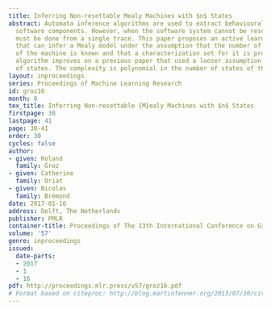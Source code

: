 ```yaml
---
title: Inferring Non-resettable Mealy Machines with $n$ States
abstract: Automata inference algorithms are used to extract behavioural models of
  software components. However, when the software system cannot be reset, inference
  must be done from a single trace. This paper proposes an active learning algorithm
  that can infer a Mealy model under the assumption that the number of the states
  of the machine is known and that a characterization set for it is provided. This
  algorithm improves on a previous paper that used a looser assumption on the number
  of states. The complexity is polynomial in the number of states of the Mealy machine.
layout: inproceedings
series: Proceedings of Machine Learning Research
id: groz16
month: 0
tex_title: Inferring Non-resettable {M}ealy Machines with $n$ States
firstpage: 30
lastpage: 41
page: 30-41
order: 30
cycles: false
author:
- given: Roland
  family: Groz
- given: Catherine
  family: Oriat
- given: Nicolas
  family: Brémond
date: 2017-01-16
address: Delft, The Netherlands
publisher: PMLR
container-title: Proceedings of The 13th International Conference on Grammatical Inference
volume: '57'
genre: inproceedings
issued:
  date-parts:
  - 2017
  - 1
  - 16
pdf: http://proceedings.mlr.press/v57/groz16.pdf
# Format based on citeproc: http://blog.martinfenner.org/2013/07/30/citeproc-yaml-for-bibliographies/
---
```

